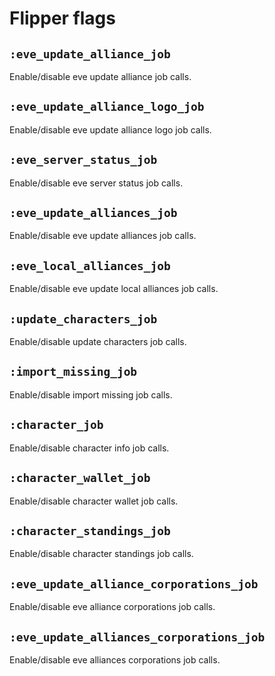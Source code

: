 # Flipper flags

## `:eve_update_alliance_job`

Enable/disable eve update alliance job calls.

## `:eve_update_alliance_logo_job`

Enable/disable eve update alliance logo job calls.

## `:eve_server_status_job`

Enable/disable eve server status job calls.

## `:eve_update_alliances_job`

Enable/disable eve update alliances job calls.

## `:eve_local_alliances_job`

Enable/disable eve update local alliances job calls.

## `:update_characters_job`

Enable/disable update characters job calls.

## `:import_missing_job`

Enable/disable import missing job calls.

## `:character_job`

Enable/disable character info job calls.

## `:character_wallet_job`

Enable/disable character wallet job calls.

## `:character_standings_job`

Enable/disable character standings job calls.

## `:eve_update_alliance_corporations_job`

Enable/disable eve alliance corporations job calls.

## `:eve_update_alliances_corporations_job`

Enable/disable eve alliances corporations job calls.
